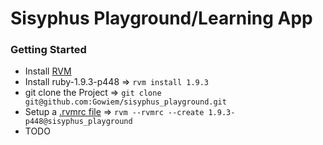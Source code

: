 Sisyphus Playground/Learning App
===================

### Getting Started
- Install [RVM](http://rvm.io/)
- Install ruby-1.9.3-p448 => `rvm install 1.9.3`
- git clone the Project  => `git clone git@github.com:Gowiem/sisyphus_playground.git`
- Setup a [.rvmrc file](http://rvm.io/workflow/projects) => `rvm --rvmrc --create 1.9.3-p448@sisyphus_playground`
- TODO


